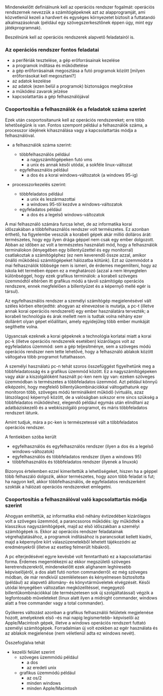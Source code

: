 Mindenekelőtt definiálnunk kell az operációs rendszer fogalmát: operációs rendszernek nevezzük a számítógépeknek azt az alapprogramját, ami közvetlenül kezeli a hardvert és egységes környezetet biztosít a futtatandó alkalmazásoknak (például egy szövegszerkesztőnek éppen úgy, mint egy játékprogramnak).

Beszélnünk kell az operációs rendszerek alapvető feladatairól is.

### Az operációs rendszer fontos feladatai
- a perifériák tesztelése, a gép erőforrásainak kezelése
- a programok indítása és működtetése
- a gép erőforrásainak megosztása a futó programok között [milyen erőforrásokat kell megosztani?]
- az adatok kezelése
- az adatok (ezen belül a programok) biztonságos megőrzése
- a működési zavarok jelzése
- kapcsolattartás a gép felhasználójával

### Csoportosítás a felhasználók és a feladatok száma szerint

Ezek után csoportosítanunk kell az operációs rendszereket; erre több lehetőségünk is van. Fontos szempont például a felhasználók száma, a processzor idejének kihasználása vagy a kapcsolattartás módja a felhasználóval.

- a felhasználók száma szerint:
  - többfelhasználós például
    - a nagyszámítógépeken futó vms
    - a unix és annak késői utódai, a sokféle linux-változat
  - egyfelhasználós például
    - a dos és a korai windows-változatok (a windows 95-ig)

- processzorkezelés szerint:
  - többfeladatos például
    - a unix és leszármazottai
    - a windows 95-től kezdve a windows-változatok
  - egyfeladatos például
    - a dos és a legelső windows-változatok

A mai felhasználó számára furcsa lehet, de az informatika korai időszakában a többfelhasználós rendszer volt természetes. Ez azonban érthető, ha figyelembe vesszük a korabeli gépek akár millió dolláros árát: természetes, hogy egy ilyen drága géppel nem csak egy ember dolgozott. Abban az időben az volt a természetes használati mód, hogy a felhasználók terminálokon (lényegében egy billentyűzettel és egy monitorral) csatlakoztak a számítógéphez (ez nem keverendő össze azzal, amikor önálló működésű számítógépeket hálózatba kötünk). Ezt az üzemmódot a mai felhasználók többsége nem is ismeri, de érdemes megemlíteni, hogy az iskola két termében éppen ez a meghatározó (azzal a nem lényegtelen különbséggel, hogy ezek grafikus terminálok: a korabeli szöveges üzemmódtól eltérően itt grafikus módú a távoli számítógép operációs rendszere, ennek megfelelően a billentyűzet és a képernyő mellé egér is társul).

Az egyfelhasználós rendszer a személyi számítógép megjelenésével vált széles körben elterjedtté: ahogyan az elnevezése is mutatja, a pc-t (illetve annak korai operációs rendszereit) egy ember használatára tervezték; a korabeli technológia és árak mellett nem is tudtak volna néhány ezer dollárért olyan gépet előállítani, amely egyidejűleg több ember munkáját segíthette volna.

Ugyancsak ezeknek a korai gépeknek a technológia korlatai miatt a korai pc-k (illetve operációs rendszereik esetében) kizárólagos volt az egyfeladatos üzemmód: sem a gép teljesítménye, sem a szöveges módú operációs rendszer nem tette lehetővé, hogy a felhasználó ablakok között váltogatva több programot futtathasson.

A személyi használatú pc-n tehát szoros összefüggést figyelhetünk meg a többfeladatosság és a grafikus üzemmód között. Ez a nagyszámítógépeken vagy akár a kiszolgálóként használt pc-ken nem így van: ezeken szöveges üzemmódban is természetes a többfeladatos üzemmód. Azt például könnyű elképzelni, hogy megfelelő billentyűkombinációkkal váltogathatunk egy monitoron több, szöveges módú terminálként működő (virtuális, azaz látszólagos) képernyő között, de a valóságban sokszor erre sincs szükség a többfeladatos működéshez, elegendő például egymás után elindítani az adatbáziskezelő és a webkiszolgáló programot, és máris többfeladatos rendszert látunk.

Amint tudjuk, mára a pc-ken is természetessé vált a többfeladatos operációs rendszer.

A fentiekben szóba került
  - egyfelhasználós és egyfelhasználós rendszer (ilyen a dos és a legelső windows-változatok)
  - egyfelhasználós és többfeladatos rendszer (ilyen a windows 95)
  - többfelhasználós és többfeladatos rendszer (ilyenek a linuxok)

Bizonyos értelemben ezzel kimerítettük a lehetőségeket, hiszen ha a géppel több felhaszáló dolgozik, akkor természetes, hogy azon több feladat is fut; ha nagyon kell, akkor többfelhasználós, de egyfeladatos rendszerként szokták a hálózati operációs rendszereket emlegetni.

### Csoportosítás a felhasználóval való kapcsolattartás módja szerint

Ahogyan említettük, az informatika első néhány évtizedében kizárólagos volt a szöveges üzemmód, a parancssoros működés: így működtek a klasszikus nagyszámítógépek, majd az első időszakban a személyi számítógépek is. Ekkor az operációs rendszer feladatainak végrehajtatásához, a programok indításához is parancsokat kellett kiadni, majd a képernyőre kiírt válaszüzenetekből lehetett tájékozódni az eredményekről (illetve az esetleg felmerült hibákról).

A pc elterjedésével egyre kevésbé volt fenntartható ez a kapcsolattartási forma. Érdemes megemlékezni az ekkor megszülető szöveges keretrendszerekről, mindenekelőtt ezek alighanem leghíresebb képviselőjéről, a dos alatt futó norton commanderről: ez még szöveges módban, de már rendkívül szemléletesen és kényelmesen biztosította (például) az alapvető állomány- és könyvtárműveletek elvégzését. Késői utódai lényegében változatlan megközelítéssel, megegyező billentűkombinációkkal (de természetesen sok új szolgáltatással) végzik a legfontosabb műveleteket (linux alatt ilyen a midnight commander, windows alatt a free commander vagy a total commander).

Gyökeres változást azonban a grafikus felhasználói felületek megjelenése hozott, amelyeknek első –és mai napig legismertebb– képviselői az Apple/Macintosh gépek, illetve a windows operációs rendszert futtató személyi számítógépek. Forradalmian új volt ezekben az egér használata és az ablakok megjelenése (nem véletlenül adta ez windows nevét).  

Összefoglalva tehát
- kezelői felület szerint
  - szöveges üzemmódú például
     - a dos
     - az eredeti unix
  - grafikus üzemmódú például
     - az os/2
     - minden windows
     - minden Apple/Macintosh
